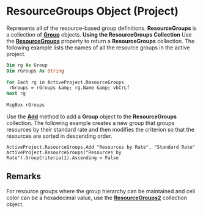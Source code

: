 
# ResourceGroups Object (Project)



Represents all of the resource-based group definitions.  **ResourceGroups** is a collection of **[Group](e3756818-f051-1ae4-5402-0398e568ebfc.md)** objects.
 **Using the ResourceGroups Collection**
Use the  **[ResourceGroups](9f268036-e676-708c-7688-b08cfa1ed5e1.md)** property to return a **ResourceGroups** collection. The following example lists the names of all the resource groups in the active project.



```vb
Dim rg As Group 
Dim rGroups As String 
 
For Each rg in ActiveProject.ResourceGroups 
 rGroups = rGroups &amp; rg.Name &amp; vbCrLf 
Next rg 
 
MsgBox rGroups
```

Use the  **[Add](cf29b43d-9746-ed87-8717-6f46fdd2319b.md)** method to add a **Group** object to the **ResourceGroups** collection. The following example creates a new group that groups resources by their standard rate and then modifies the criterion so that the resources are sorted in descending order.



```
ActiveProject.ResourceGroups.Add "Resources by Rate", "Standard Rate" 
ActiveProject.ResourceGroups("Resources by Rate").GroupCriteria(1).Ascending = False
```


## Remarks

For resource groups where the group hierarchy can be maintained and cell color can be a hexadecimal value, use the  **[ResourceGroups2](b1328c39-42bc-4e9b-e268-1f308cd7ebb1.md)** collection object.

